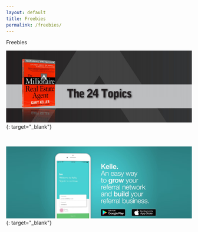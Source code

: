 ```yaml
---
layout: default
title: Freebies
permalink: /freebies/
---
```


Freebies

[![](/uploads/24-topics.PNG)](https://s3.amazonaws.com/vyralmarketing/Jeremy+Bowers/kw+mrea+book.pdf){: target="_blank"}

&nbsp;

[![](/uploads/kelle.png)](https://youtu.be/tQ_Nc0EmOaQ){: target="_blank"}